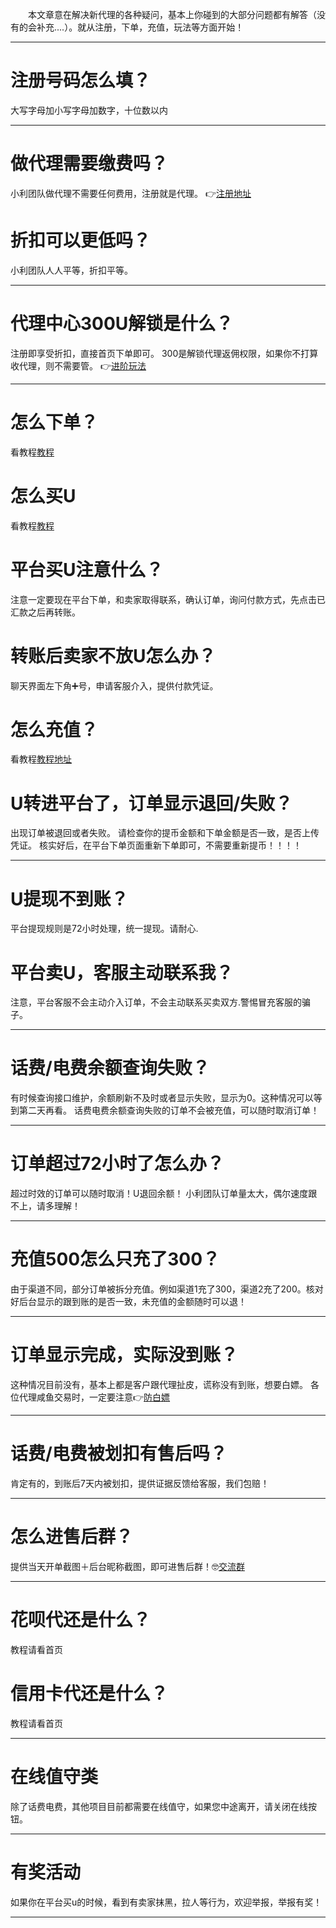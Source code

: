 <p style="text-indent: 2em;">本文章意在解决新代理的各种疑问，基本上你碰到的大部分问题都有解答（没有的会补充....）。就从注册，下单，充值，玩法等方面开始！</p>

-------
# 注册号码怎么填？
  大写字母加小写字母加数字，十位数以内
  
-------
# 做代理需要缴费吗？
小利团队做代理不需要任何费用，注册就是代理。
👉[注册地址](https://h5.xlthshop.com/#/pages/auth/register?inviteCode=8213a6)

# 折扣可以更低吗？
小利团队人人平等，折扣平等。



-------
# 代理中心300U解锁是什么？
注册即享受折扣，直接首页下单即可。
300是解锁代理返佣权限，如果你不打算收代理，则不需要管。
👉[进阶玩法](https://xl1008.github.io/post/tui-guang-fan-yong.html)


-------
# 怎么下单？
看教程[教程](https://xl1008.github.io/post/ru-he-xia-dan-%25EF%25BC%259F-mai-U%25EF%25BC%259F-chong-zhi-%25EF%25BC%259F.html)

# 怎么买U
看教程[教程](https://xl1008.github.io/post/ru-he-xia-dan-%25EF%25BC%259F-mai-U%25EF%25BC%259F-chong-zhi-%25EF%25BC%259F.html)

# 平台买U注意什么？
注意一定要现在平台下单，和卖家取得联系，确认订单，询问付款方式，先点击已汇款之后再转账。

# 转账后卖家不放U怎么办？
聊天界面左下角➕号，申请客服介入，提供付款凭证。



# 怎么充值？
看教程[教程地址](https://xl1008.github.io/post/ru-he-xia-dan-%25EF%25BC%259F-mai-U%25EF%25BC%259F-chong-zhi-%25EF%25BC%259F.html)

# U转进平台了，订单显示退回/失败？
出现订单被退回或者失败。
请检查你的提币金额和下单金额是否一致，是否上传凭证。
核实好后，在平台下单页面重新下单即可，不需要重新提币！！！！

-------

# U提现不到账？
平台提现规则是72小时处理，统一提现。请耐心.


# 平台卖U，客服主动联系我？
注意，平台客服不会主动介入订单，不会主动联系买卖双方.警惕冒充客服的骗子。


-------


# 话费/电费余额查询失败？
有时候查询接口维护，余额刷新不及时或者显示失败，显示为0。这种情况可以等到第二天再看。
话费电费余额查询失败的订单不会被充值，可以随时取消订单！


-------


# 订单超过72小时了怎么办？
超过时效的订单可以随时取消！U退回余额！
小利团队订单量太大，偶尔速度跟不上，请多理解！



-------

# 充值500怎么只充了300？

由于渠道不同，部分订单被拆分充值。例如渠道1充了300，渠道2充了200。核对好后台显示的跟到账的是否一致，未充值的金额随时可以退！


-------
# 订单显示完成，实际没到账？
这种情况目前没有，基本上都是客户跟代理扯皮，谎称没有到账，想要白嫖。
各位代理咸鱼交易时，一定要注意👉[防白嫖](https://xl1008.github.io/post/xian-yu-fa-bu-zhi-nan.html)


-------


# 话费/电费被划扣有售后吗？
肯定有的，到账后7天内被划扣，提供证据反馈给客服，我们包赔！


-------

# 怎么进售后群？
提供当天开单截图＋后台昵称截图，即可进售后群！🤓[交流群](http://t.me/GOO2017)



-------

# 花呗代还是什么？
教程请看首页


# 信用卡代还是什么？
教程请看首页




-------

# 在线值守类
除了话费电费，其他项目目前都需要在线值守，如果您中途离开，请关闭在线按钮。

-------

# 有奖活动

如果你在平台买u的时候，看到有卖家抹黑，拉人等行为，欢迎举报，举报有奖！


-------